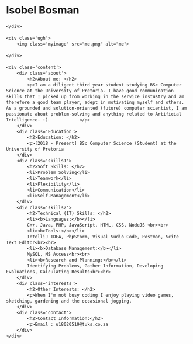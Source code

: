 <!DOCTYPE html>
<html>
<head>
    <title>Isobel Bosman</title>
    <link rel="stylesheet" href="styles.css">
    <!-- <link rel = "shortcut icon" type="image/x-icon" href="logo.png"> -->
</head>
<body>
    <h1> Isobel Bosman </h1> 
    <div class='image'>
        <!-- <img src="leaf.jpg" alt="Background"> -->
       
    </div>

    <div class='ugh'>
        <img class='myimage' src="me.png" alt="me">
        
    </div>
     
    <div class='content'>
        <div class='about'>
            <h2>About me: </h2>
            <p>I am a diligent third year student studying BSc Computer Science at the University of Pretoria. I have good communication skills that I picked up from working in the service instustry and am therefore a good team player, adept in motivating myself and others. As a grounded and solution-oriented (future) computer scientist, I am passionate about problem-solving and anything related to Artificial Intelligence. :)            </p>
        </div>
        <div class='Education'>
            <h2>Education: </h2>
            <p>[2018 - Present] BSc Computer Science (Student) at the University of Pretoria        
        </div>
        <div class='skills1'>
            <h2>Soft Skills: </h2>
            <li>Problem Solving</li>
            <li>Teamwork</li>
            <li>Flexibility</li>
            <li>Communication</li>
            <li>Self-Management</li>
        </div>
        <div class='skills2'>
            <h2>Technical (IT) Skills: </h2>
            <li><b>Languages:</b></li>
            C++, Java, PHP, JavaScript, HTML, CSS, NodeJS <br><br>
            <li><b>Tools:</b></li>
            IntelliJ IDEA, PhpStorm, Visual Sudio Code, Postman, Scite Text Editor<br><br>
            <li><b>Database Management:</b></li>
            MySQL, MS Access<br><br>
            <li><b>Research and Planning:</b></li>
            Identifying Problems, Gather Information, Developing Evaluations, Calculating Results<br><br>
        </div>
        <div class='interests'>
            <h2>Other Interests: </h2>
            <p>When I'm not busy coding I enjoy playing video games, sketching, gardening and the occasional jogging.       
        </div>
        <div class='contact'>
            <h2>Contact Information:</h2>
            <p>Email : u18020519@tuks.co.za     
        </div>
    </div>
    
</html>
